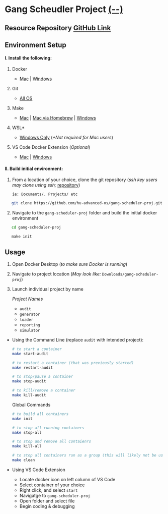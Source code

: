 # Gang Scheudler Project [(--)](https://canvas.howard.edu/courses/44331/assignments/352332)

## Resource Repository [GitHub Link](https://github.com/hu-advanced-os/simulation-resources)

##  Environment Setup

#### I. Install the following:
1. Docker
   - [Mac](https://docs.docker.com/desktop/install/mac-install/) | [Windows](https://docs.docker.com/desktop/install/windows-install/)

2. Git
   - [All OS](https://git-scm.com/book/en/v2/Getting-Started-Installing-Git)

3. Make
   - [Mac](https://stackoverflow.com/a/10265766) | [Mac via Homebrew](https://formulae.brew.sh/formula/make) | [Windows](https://gnuwin32.sourceforge.net/packages/make.htm) 
4. WSL*
   - [Windows Only](https://learn.microsoft.com/en-us/windows/wsl/install) (_*Not required for Mac users_)
5. VS Code Docker Extension (_Optional_)
   - [Mac]() | [Windows]()

#### II. Build initial environment: 

1. From a location of your choice, clone the git repository (_ssh key users may clone using ssh;_ [repository](https://github.com/hu-advanced-os/gang-scheduler-proj))

   `ie: Documents/, Projects/ etc`
``` bash
   git clone https://github.com/hu-advanced-os/gang-scheduler-proj.git
   ```

2. Navigate to the `gang-scheduler-proj` folder and build the initial docker environment
``` bash
   cd gang-scheduler-proj
   ```
   ``` 
      make init
   ```

## Usage
1. Open Docker Desktop (_to make sure Docker is running_)

2. Navigate to project location (_May look like:_ `Downloads/gang-scheduler-proj`)

3. Launch individual project by name
   
   _Project Names_
   - `audit`
   - `generator`
   - `loader`
   - `reporting`
   - `simulator`

- Using the Command Line (replace `audit` with intended project):
   ```bash
   # to start a container
   make start-audit

   # to restart a container (that was previously started)
   make restart-audit

   # to stop/pause a container
   make stop-audit
   
   # to kill/remove a container
   make kill-audit
   ```

   Global Commands
   ```bash
   # to build all containers 
   make init

   # to stop all running containers
   make stop-all

   # to stop and remove all contaienrs
   make kill-all

   # to stop all containers run as a group (this will likely not be used)
   make clean
   ```

- Using VS Code Extension
   
   - Locate docker icon on left column of VS Code
   - Select container of your choice
   - Right click, and select `start` 
   - Navigatge to `gang-scheduler-proj`
   - Open folder and select file
   - Begin coding & debugging